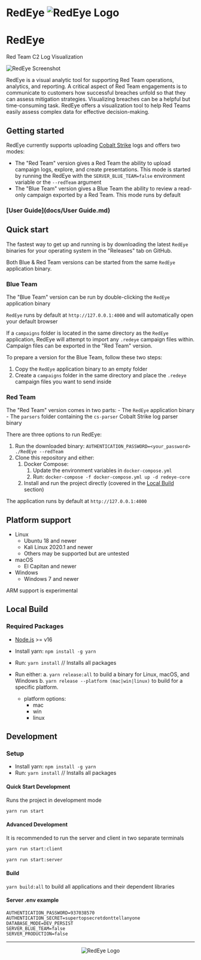 
# RedEye ![RedEye Logo](applications/client/public/logos/Logo-Dark.png)

# RedEye
Red Team C2 Log Visualization

![RedEye Screenshot](docs/images/RedEye-Hero-Screenshot.png)

RedEye is a visual analytic tool for supporting Red Team operations, analytics, and reporting.
A critical aspect of Red Team engagements is to communicate to customers how successful breaches unfold so that they can assess mitigation strategies.
Visualizing breaches can be a helpful but time-consuming task. RedEye offers a visualization tool to help Red Teams easily
assess complex data for effective decision-making.

## Getting started

RedEye currently supports uploading [Cobalt Strike](https://www.cobaltstrike.com/) logs and offers two modes:
- The "Red Team" version gives a Red Team the ability to upload campaign logs, explore, and create presentations. This mode is started by running the RedEye with the `SERVER_BLUE_TEAM=false` environment variable or the `--redTeam` argument 
- The "Blue Team" version gives a Blue Team the ability to review a read-only campaign exported by a Red Team. This mode runs by default

### [User Guide](docs/User Guide.md)

## Quick start

The fastest way to get up and running is by downloading the latest `RedEye` binaries for your operating system in the "Releases" tab on GitHub.

Both Blue & Red Team versions can be started from the same `RedEye` application binary. 

### Blue Team

The "Blue Team" version can be run by double-clicking the `RedEye` application binary

`RedEye` runs by default at `http://127.0.0.1:4000` and will automatically open your default browser

If a `campaigns` folder is located in the same directory as the `RedEye` application, RedEye will attempt to import any `.redeye` campaign files within. Campaign files can be exported in the "Red Team" version.

To prepare a version for the Blue Team, follow these two steps:
1. Copy the `RedEye` application binary to an empty folder
2. Create a `campaigns` folder in the same directory and place the `.redeye` campaign files you want to send inside

### Red Team

The "Red Team" version comes in two parts:
    - The `RedEye` application binary
    - The `parsers` folder containing the `cs-parser` Cobalt Strike log parser binary

There are three options to run RedEye:

1. Run the downloaded binary: `AUTHENTICATION_PASSWORD=<your_password> ./RedEye --redTeam`
2. Clone this repository and either: 
   1. Docker Compose:
      1. Update the environment variables in `docker-compose.yml`
      2. Run: `docker-compose -f docker-compose.yml up -d redeye-core`
   2. Install and run the project directly (covered in the [Local Build](#local-build) section)

The application runs by default at `http://127.0.0.1:4000`

## Platform support

- Linux
    - Ubuntu 18 and newer
    - Kali Linux 2020.1 and newer
    - Others may be supported but are untested
- macOS
    - El Capitan and newer
- Windows
    - Windows 7 and newer

ARM support is experimental



## Local Build

### Required Packages

- [Node.js](https://nodejs.org/en/) >= v16

- Install yarn: `npm install -g yarn`
- Run: `yarn install` // Installs all packages
- Run either:
  a. `yarn release:all` to build a binary for Linux, macOS, and Windows
  b. `yarn release --platform (mac|win|linux)` to build for a specific platform.
    - platform options:
      - mac
      - win
      - linux

## Development

### Setup

- Install yarn: `npm install -g yarn`
- Run: `yarn install` // Installs all packages


#### Quick Start Development
Runs the project in development mode

```sh
yarn run start
```

#### Advanced Development
It is recommended to run the server and client in two separate terminals

```sh
yarn run start:client
```

```sh
yarn run start:server
```


#### Build

`yarn build:all` to build all applications and their dependent libraries


#### Server .env example
```env
AUTHENTICATION_PASSWORD=937038570
AUTHENTICATION_SECRET=supertopsecretdonttellanyone
DATABASE_MODE=DEV_PERSIST
SERVER_BLUE_TEAM=false
SERVER_PRODUCTION=false
```

---

<div align="center">

  ![RedEye Logo](applications/client/public/logos/Logo-Dark.svg)
  
</div>
